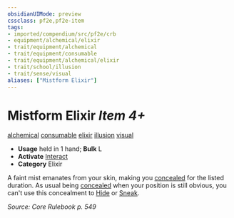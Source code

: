 ```yaml
---
obsidianUIMode: preview
cssclass: pf2e,pf2e-item
tags:
- imported/compendium/src/pf2e/crb
- equipment/alchemical/elixir
- trait/equipment/alchemical
- trait/equipment/consumable
- trait/equipment/alchemical/elixir
- trait/school/illusion
- trait/sense/visual
aliases: ["Mistform Elixir"]
---
```

# Mistform Elixir *Item 4+*  
[alchemical](alchemical.md)  [consumable](consumable.md)  [elixir](elixir.md)  [illusion](illusion.md)  [visual](visual.md)  

- **Usage** held in 1 hand; **Bulk** L
- **Activate** [Interact](interact.md)
- **Category** Elixir

A faint mist emanates from your skin, making you [concealed](conditions.md#Concealed) for the listed duration. As usual being [concealed](conditions.md#Concealed) when your position is still obvious, you can't use this concealment to [Hide](rules/actions/hide.md) or [Sneak](sneak.md).

*Source: Core Rulebook p. 549*